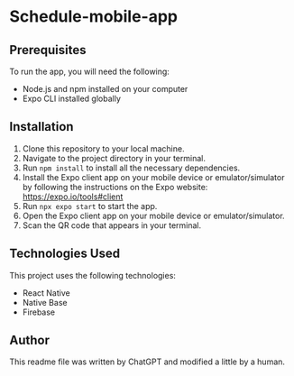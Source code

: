 # Schedule-mobile-app

## Prerequisites

To run the app, you will need the following:
- Node.js and npm installed on your computer
- Expo CLI installed globally

## Installation
1. Clone this repository to your local machine.
2. Navigate to the project directory in your terminal.
3. Run ```npm install``` to install all the necessary dependencies.
4. Install the Expo client app on your mobile device or emulator/simulator by following the instructions on the Expo website: https://expo.io/tools#client
5. Run ```npx expo start``` to start the app.
6. Open the Expo client app on your mobile device or emulator/simulator.
7. Scan the QR code that appears in your terminal.

## Technologies Used

This project uses the following technologies:
- React Native
- Native Base
- Firebase

## Author
This readme file was written by ChatGPT and modified a little by a human.
